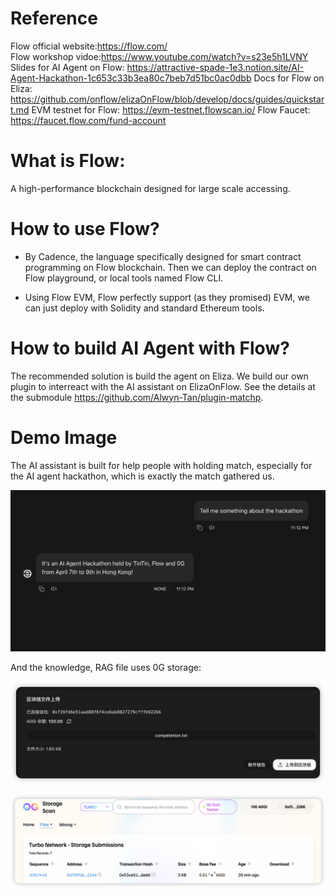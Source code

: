 # Reference
Flow official website:https://flow.com/ </br>
Flow workshop vidoe:https://www.youtube.com/watch?v=s23e5h1LVNY </br>
Slides for AI Agent on Flow: https://attractive-spade-1e3.notion.site/AI-Agent-Hackathon-1c653c33b3ea80c7beb7d51bc0ac0dbb
Docs for Flow on Eliza: https://github.com/onflow/elizaOnFlow/blob/develop/docs/guides/quickstart.md
EVM testnet for Flow: https://evm-testnet.flowscan.io/
Flow Faucet: https://faucet.flow.com/fund-account
# What is Flow:
A high-performance blockchain designed for large scale accessing.

# How to use Flow?
* By Cadence, the language specifically designed for smart contract programming on Flow blockchain.
Then we can deploy the contract on Flow playground, or local tools named Flow CLI.

* Using Flow EVM, Flow perfectly support (as they promised) EVM, we can just deploy with Solidity and standard Ethereum tools.

# How to build AI Agent with Flow?
The recommended solution is build the agent on Eliza. We build our own plugin to interreact with the AI assistant on ElizaOnFlow.
See the details at the submodule https://github.com/Alwyn-Tan/plugin-matchp.

# Demo Image
The AI assistant is built for help people with holding match, especially for the AI agent hackathon, which is exactly the match gathered us.

![alt text](./img/AI%20assistant%20demo.png)

And the knowledge, RAG file uses 0G storage:

![Upload RAG file demo](./img/Upload%20RAG%20file%20demo.png)

![0G storage demo](img/0G%20storage%20demo.png)
